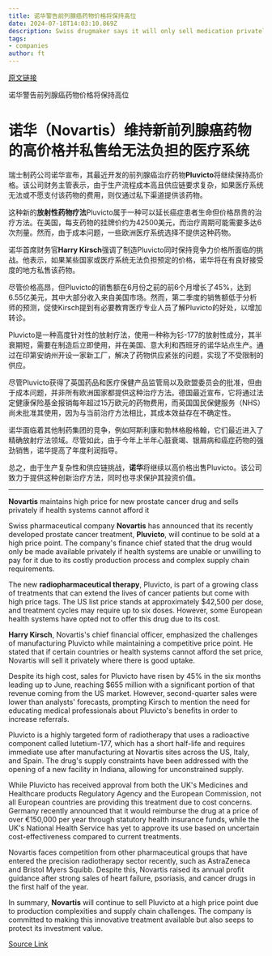 ```yaml
---
title: 诺华警告前列腺癌药物价格将保持高位
date: 2024-07-18T14:03:10.869Z
description: Swiss drugmaker says it will only sell medication privately if health systems cannot pay
tags: 
- companies
author: ft
---
```


[原文链接](https://ft.com/content/1a1910e5-fd95-45f9-b8fd-adc4d7b3c8e7)

诺华警告前列腺癌药物价格将保持高位

# 诺华（Novartis）维持新前列腺癌药物的高价格并私售给无法负担的医疗系统

瑞士制药公司诺华宣布，其最近开发的前列腺癌治疗药物**Pluvicto**将继续保持高价格。该公司财务主管表示，由于生产流程成本高且供应链要求复杂，如果医疗系统无法或不愿支付该药物的费用，则仅通过私下渠道提供该药物。

这种新的**放射性药物疗法**Pluvicto属于一种可以延长癌症患者生命但价格昂贵的治疗方法。在美国，每支药物的挂牌价约为42500美元，而治疗周期可能需要多达6次剂量。然而，由于成本问题，一些欧洲医疗系统选择不提供这种药物。

诺华首席财务官**Harry Kirsch**强调了制造Pluvicto同时保持竞争力价格所面临的挑战。他表示，如果某些国家或医疗系统无法负担预定的价格，诺华将在有良好接受度的地方私售该药物。

尽管价格高昂，但Pluvicto的销售额在6月份之前的前6个月增长了45%，达到6.55亿美元，其中大部分收入来自美国市场。然而，第二季度的销售额低于分析师的预测，促使Kirsch提到有必要教育医疗专业人员了解Pluvicto的好处，以增加转诊。

Pluvicto是一种高度针对性的放射疗法，使用一种称为钐-177的放射性成分，其半衰期短，需要在制造后立即使用，并在美国、意大利和西班牙的诺华站点生产。通过在印第安纳州开设一家新工厂，解决了药物供应紧张的问题，实现了不受限制的供应。

尽管Pluvicto获得了英国药品和医疗保健产品监管局以及欧盟委员会的批准，但由于成本问题，并非所有欧洲国家都提供这种治疗方法。德国最近宣布，它将通过法定健康保险基金报销每年超过15万欧元的药物费用，而英国国民保健服务（NHS）尚未批准其使用，因为与当前治疗方法相比，其成本效益存在不确定性。

诺华面临着其他制药集团的竞争，例如阿斯利康和勃林格殷格翰，它们最近进入了精确放射疗法领域。尽管如此，由于今年上半年心脏衰竭、银屑病和癌症药物的强劲销售，诺华提高了年度利润指导。

总之，由于生产复杂性和供应链挑战，**诺华**将继续以高价格出售Pluvicto。该公司致力于提供这种创新治疗方法，同时也寻求保护其投资价值。

---

 **Novartis** maintains high price for new prostate cancer drug and sells privately if health systems cannot afford it  

Swiss pharmaceutical company **Novartis** has announced that its recently developed prostate cancer treatment, **Pluvicto**, will continue to be sold at a high price point. The company's finance chief stated that the drug would only be made available privately if health systems are unable or unwilling to pay for it due to its costly production process and complex supply chain requirements.

The new **radiopharmaceutical therapy**, Pluvicto, is part of a growing class of treatments that can extend the lives of cancer patients but come with high price tags. The US list price stands at approximately $42,500 per dose, and treatment cycles may require up to six doses. However, some European health systems have opted not to offer this drug due to its cost.

**Harry Kirsch**, Novartis's chief financial officer, emphasized the challenges of manufacturing Pluvicto while maintaining a competitive price point. He stated that if certain countries or health systems cannot afford the set price, Novartis will sell it privately where there is good uptake.

Despite its high cost, sales for Pluvicto have risen by 45% in the six months leading up to June, reaching $655 million with a significant portion of that revenue coming from the US market. However, second-quarter sales were lower than analysts' forecasts, prompting Kirsch to mention the need for educating medical professionals about Pluvicto's benefits in order to increase referrals.

Pluvicto is a highly targeted form of radiotherapy that uses a radioactive component called lutetium-177, which has a short half-life and requires immediate use after manufacturing at Novartis sites across the US, Italy, and Spain. The drug's supply constraints have been addressed with the opening of a new facility in Indiana, allowing for unconstrained supply.

While Pluvicto has received approval from both the UK's Medicines and Healthcare products Regulatory Agency and the European Commission, not all European countries are providing this treatment due to cost concerns. Germany recently announced that it would reimburse the drug at a price of over €150,000 per year through statutory health insurance funds, while the UK's National Health Service has yet to approve its use based on uncertain cost-effectiveness compared to current treatments.

Novartis faces competition from other pharmaceutical groups that have entered the precision radiotherapy sector recently, such as AstraZeneca and Bristol Myers Squibb. Despite this, Novartis raised its annual profit guidance after strong sales of heart failure, psoriasis, and cancer drugs in the first half of the year.

In summary, **Novartis** will continue to sell Pluvicto at a high price point due to production complexities and supply chain challenges. The company is committed to making this innovative treatment available but also seeps to protect its investment value.

[Source Link](https://ft.com/content/1a1910e5-fd95-45f9-b8fd-adc4d7b3c8e7)

